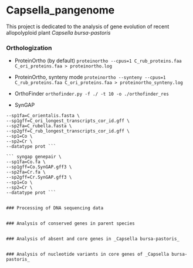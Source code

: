 # Capsella_pangenome

This project is dedicated to the analysis of gene evolution of recent allopolyploid plant _Capsella bursa-pastoris_


### Orthologization
- ProteinOrtho (by default)
``` proteinortho --cpus=1 C_rub_proteins.faa C_ori_proteins.faa > proteinortho.log ```

- ProteinOrtho, synteny mode
``` proteinortho --synteny --cpus=1 C_rub_proteins.faa C_ori_proteins.faa > proteinortho_synteny.log ```

- OrthoFinder
``` orthofinder.py -f ./ -t 10 -o ./orthofinder_res ```

- SynGAP
``` syngap dual \
--sp1fa=C_orientalis.fasta \
--sp1gff=C_ori_longest_transcripts_cor_id.gff \
--sp2fa=C_rubella.fasta \
--sp2gff=C_rub_longest_transcripts_cor_id.gff \
--sp1=Co \
--sp2=Cr \
--datatype prot ```

``` syngap genepair \
--sp1fa=Co.fa \
--sp1gff=Co.SynGAP.gff3 \
--sp2fa=Cr.fa \
--sp2gff=Cr.SynGAP.gff3 \
--sp1=Co \
--sp2=Cr \
--datatype prot ```


### Processing of DNA sequencing data


### Analysis of conserved genes in parent species 


### Analysis of absent and core genes in _Capsella bursa-pastoris_


### Analysis of nucleotide variants in core genes of _Capsella bursa-pastoris_
